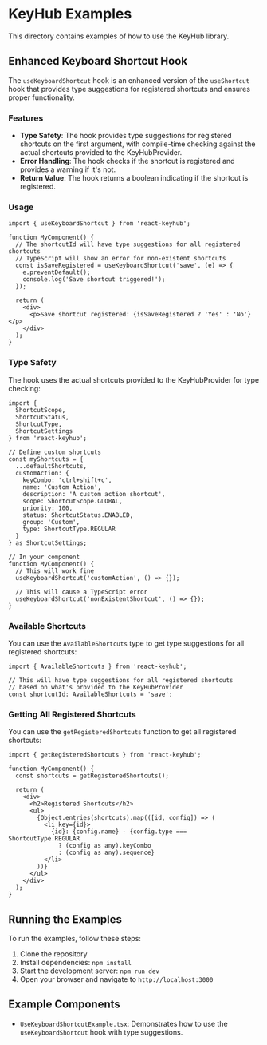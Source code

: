 # KeyHub Examples

This directory contains examples of how to use the KeyHub library.

## Enhanced Keyboard Shortcut Hook

The `useKeyboardShortcut` hook is an enhanced version of the `useShortcut` hook that provides type suggestions for registered shortcuts and ensures proper functionality.

### Features

- **Type Safety**: The hook provides type suggestions for registered shortcuts on the first argument, with compile-time checking against the actual shortcuts provided to the KeyHubProvider.
- **Error Handling**: The hook checks if the shortcut is registered and provides a warning if it's not.
- **Return Value**: The hook returns a boolean indicating if the shortcut is registered.

### Usage

```tsx
import { useKeyboardShortcut } from 'react-keyhub';

function MyComponent() {
  // The shortcutId will have type suggestions for all registered shortcuts
  // TypeScript will show an error for non-existent shortcuts
  const isSaveRegistered = useKeyboardShortcut('save', (e) => {
    e.preventDefault();
    console.log('Save shortcut triggered!');
  });

  return (
    <div>
      <p>Save shortcut registered: {isSaveRegistered ? 'Yes' : 'No'}</p>
    </div>
  );
}
```

### Type Safety

The hook uses the actual shortcuts provided to the KeyHubProvider for type checking:

```tsx
import { 
  ShortcutScope, 
  ShortcutStatus, 
  ShortcutType, 
  ShortcutSettings 
} from 'react-keyhub';

// Define custom shortcuts
const myShortcuts = {
  ...defaultShortcuts,
  customAction: {
    keyCombo: 'ctrl+shift+c',
    name: 'Custom Action',
    description: 'A custom action shortcut',
    scope: ShortcutScope.GLOBAL,
    priority: 100,
    status: ShortcutStatus.ENABLED,
    group: 'Custom',
    type: ShortcutType.REGULAR
  }
} as ShortcutSettings;

// In your component
function MyComponent() {
  // This will work fine
  useKeyboardShortcut('customAction', () => {});
  
  // This will cause a TypeScript error
  useKeyboardShortcut('nonExistentShortcut', () => {});
}
```

### Available Shortcuts

You can use the `AvailableShortcuts` type to get type suggestions for all registered shortcuts:

```tsx
import { AvailableShortcuts } from 'react-keyhub';

// This will have type suggestions for all registered shortcuts
// based on what's provided to the KeyHubProvider
const shortcutId: AvailableShortcuts = 'save';
```

### Getting All Registered Shortcuts

You can use the `getRegisteredShortcuts` function to get all registered shortcuts:

```tsx
import { getRegisteredShortcuts } from 'react-keyhub';

function MyComponent() {
  const shortcuts = getRegisteredShortcuts();
  
  return (
    <div>
      <h2>Registered Shortcuts</h2>
      <ul>
        {Object.entries(shortcuts).map(([id, config]) => (
          <li key={id}>
            {id}: {config.name} - {config.type === ShortcutType.REGULAR 
              ? (config as any).keyCombo 
              : (config as any).sequence}
          </li>
        ))}
      </ul>
    </div>
  );
}
```

## Running the Examples

To run the examples, follow these steps:

1. Clone the repository
2. Install dependencies: `npm install`
3. Start the development server: `npm run dev`
4. Open your browser and navigate to `http://localhost:3000`

## Example Components

- `UseKeyboardShortcutExample.tsx`: Demonstrates how to use the `useKeyboardShortcut` hook with type suggestions. 